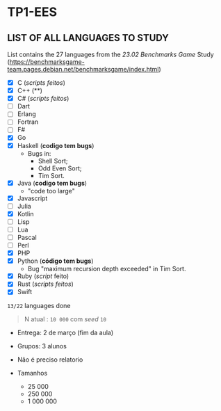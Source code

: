 # TP1-EES

## LIST OF ALL LANGUAGES TO STUDY

List contains the 27 languages from the *23.02 Benchmarks Game* Study (https://benchmarksgame-team.pages.debian.net/benchmarksgame/index.html)

- [X] C (*scripts feitos*)
- [X] C++ (**)
- [X] C# (*scripts feitos*)
- [ ] Dart
- [ ] Erlang
- [ ] Fortran
- [ ] F#
- [X] Go
- [X] Haskell (**codigo tem bugs**)
  - Bugs in:
    - Shell Sort;
    - Odd Even Sort;
    - Tim Sort.
- [X] Java (**codigo tem bugs**)
  - "code too large"
- [X] Javascript
- [ ] Julia
- [X] Kotlin
- [ ] Lisp
- [ ] Lua
- [ ] Pascal
- [ ] Perl
- [X] PHP
- [X] Python (**código tem bugs**)
  - Bug "maximum recursion depth exceeded" in Tim Sort. 
- [X] Ruby (*script* feito)
- [X] Rust (*scripts feitos*)
- [X] Swift

`13/22` languages done

> N atual : `10 000` com *seed* `10`

- Entrega: 2 de março (fim da aula)
- Grupos: 3 alunos
- Não é preciso relatorio
- Tamanhos

  - 25 000
  - 250 000
  - 1 000 000
